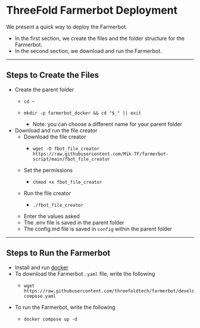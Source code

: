 # ThreeFold Farmerbot Deployment

We present a quick way to deploy the Farmerbot. 

* In the first section, we create the files and the folder structure for the Farmerbot. 
* In the second section, we download and run the Farmerbot.

***

## Steps to Create the Files

* Create the parent folder
  * ```
    cd ~
    ```
  * ```
    mkdir -p farmerbot_docker && cd "$_" || exit
    ```
    * Note: you can choose a different name for your parent folder
* Download and run the file creator
  * Download the file creator
    * ```
      wget -O fbot_file_creator https://raw.githubusercontent.com/Mik-TF/farmerbot-script/main/fbot_file_creator
      ```
  * Set the permissions
    * ```
      chmod +x fbot_file_creator
      ```
  * Run the file creator
    * ```
      ./fbot_file_creator
      ```
  * Enter the values asked
  * The .env file is saved in the parent folder
  * The config.md file is saved in `config` within the parent folder

***

## Steps to Run the Farmerbot

* Install and run [docker](https://docs.docker.com/engine/install/)
* To download the Farmerbot `.yaml` file, write the following
  * ```
    wget https://raw.githubusercontent.com/threefoldtech/farmerbot/development/docker-compose.yaml
    ```
* To run the Farmerbot, write the following
  * ```
    docker compose up -d
    ```
